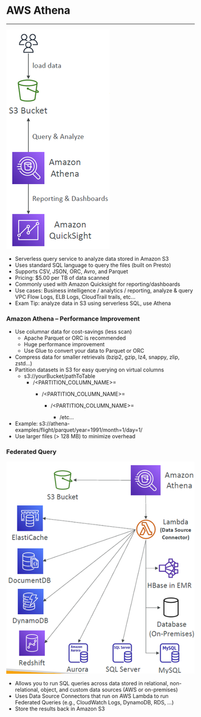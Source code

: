 # AWS Athena

---
![AWS Athena](../Image/AWS_Athena.png)
* Serverless query service to analyze data stored in Amazon S3
* Uses standard SQL language to query the files (built on Presto)
* Supports CSV, JSON, ORC, Avro, and Parquet
* Pricing: $5.00 per TB of data scanned
* Commonly used with Amazon Quicksight for reporting/dashboards
* Use cases: Business intelligence / analytics / reporting, analyze & query VPC Flow Logs, ELB Logs, CloudTrail trails, etc...
* Exam Tip: analyze data in S3 using serverless SQL, use Athena
### Amazon Athena – Performance Improvement
* Use columnar data for cost-savings (less scan)
  * Apache Parquet or ORC is recommended
  * Huge performance improvement
  * Use Glue to convert your data to Parquet or ORC
* Compress data for smaller retrievals (bzip2, gzip, lz4, snappy, zlip, zstd…)
* Partition datasets in S3 for easy querying on virtual columns
  * s3://yourBucket/pathToTable
    * /<PARTITION_COLUMN_NAME>=<VALUE>
      * /<PARTITION_COLUMN_NAME>=<VALUE>
        * /<PARTITION_COLUMN_NAME>=<VALUE>
          * /etc…
* Example: s3://athena-examples/flight/parquet/year=1991/month=1/day=1/
* Use larger files (> 128 MB) to minimize overhead
### Federated Query
![Athena Federated query](../Image/Athena_federated_query.png)
* Allows you to run SQL queries across data stored in relational, non-relational, object, and custom data sources (AWS or on-premises)
* Uses Data Source Connectors that run on AWS Lambda to run Federated Queries (e.g., CloudWatch Logs, DynamoDB, RDS, …)
* Store the results back in Amazon S3